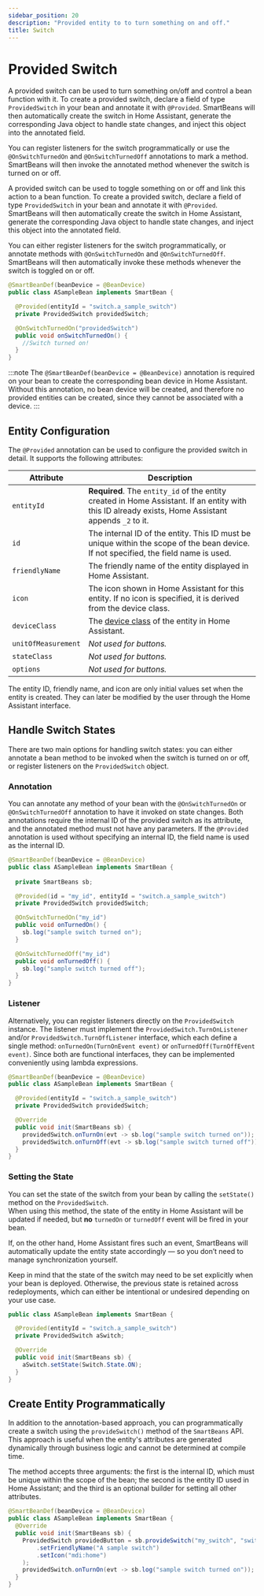 ```yaml
---
sidebar_position: 20
description: "Provided entity to to turn something on and off."
title: Switch
---
```


# Provided Switch

A provided switch can be used to turn something on/off and control a bean function with it. To create a provided switch,
declare a field of type `ProvidedSwitch` in your bean and annotate it with `@Provided`. SmartBeans will then automatically 
create the switch in Home Assistant, generate the corresponding Java object to handle state changes, and inject this
object into the annotated field. 

You can register listeners for the switch programmatically or use the `@OnSwitchTurnedOn` and `@OnSwitchTurnedOff`
annotations to mark a method. SmartBeans will then invoke the annotated method whenever the switch is turned on or off.

A provided switch can be used to toggle something on or off and link this action to a bean function. To create a
provided switch, declare a field of type `ProvidedSwitch` in your bean and annotate it with `@Provided`. SmartBeans 
will then automatically create the switch in Home Assistant, generate the corresponding Java object to handle 
state changes, and inject this object into the annotated field.  

You can either register listeners for the switch programmatically, or annotate methods with `@OnSwitchTurnedOn` and 
`@OnSwitchTurnedOff`. SmartBeans will then automatically invoke these methods whenever the switch is toggled on or off.

````java
@SmartBeanDef(beanDevice = @BeanDevice)
public class ASampleBean implements SmartBean {

  @Provided(entityId = "switch.a_sample_switch")
  private ProvidedSwitch providedSwitch;

  @OnSwitchTurnedOn("providedSwitch")
  public void onSwitchTurnedOn() {
    //Switch turned on!
  }
}
````

:::note
The `@SmartBeanDef(beanDevice = @BeanDevice)` annotation is required on your bean to create the corresponding bean device 
in Home Assistant. Without this annotation, no bean device will be created, and therefore no provided entities can be 
created, since they cannot be associated with a device.
:::

## Entity Configuration

The `@Provided` annotation can be used to configure the provided switch in detail. It supports the following 
attributes:

| Attribute           | Description                                                                                                                                         |
|---------------------|-----------------------------------------------------------------------------------------------------------------------------------------------------|
| `entityId`          | **Required**. The `entity_id` of the entity created in Home Assistant. If an entity with this ID already exists, Home Assistant appends `_2` to it. |
| `id`                | The internal ID of the entity. This ID must be unique within the scope of the bean device. If not specified, the field name is used.                |
| `friendlyName`      | The friendly name of the entity displayed in Home Assistant.                                                                                        |
| `icon`              | The icon shown in Home Assistant for this entity. If no icon is specified, it is derived from the device class.                                     |
| `deviceClass`       | The [device class](https://www.home-assistant.io/integrations/switch/#device-class) of the entity in Home Assistant.                                |
| `unitOfMeasurement` | _Not used for buttons._                                                                                                                             |
| `stateClass`        | _Not used for buttons._                                                                                                                             |
| `options`           | _Not used for buttons._                                                                                                                             |

The entity ID, friendly name, and icon are only initial values set when the entity is created. They can later be 
modified by the user through the Home Assistant interface.

## Handle Switch States

There are two main options for handling switch states: you can either annotate a bean method to be invoked when the switch 
is turned on or off, or register listeners on the `ProvidedSwitch` object.

### Annotation

You can annotate any method of your bean with the `@OnSwitchTurnedOn` or `@OnSwitchTurnedOff` annotation to have it 
invoked on state changes. Both annotations require the internal ID of the provided switch as its attribute, and the
annotated method must not have any parameters. If the `@Provided` annotation is used without specifying an internal ID,
the field name is used as the internal ID.

````java
@SmartBeanDef(beanDevice = @BeanDevice)
public class ASampleBean implements SmartBean {
  
  private SmartBeans sb;

  @Provided(id = "my_id", entityId = "switch.a_sample_switch")
  private ProvidedSwitch providedSwitch;

  @OnSwitchTurnedOn("my_id")
  public void onTurnedOn() {
    sb.log("sample switch turned on");
  }

  @OnSwitchTurnedOff("my_id")
  public void onTurnedOff() {
    sb.log("sample switch turned off");
  }
}
````

### Listener

Alternatively, you can register listeners directly on the `ProvidedSwitch` instance. The listener must implement
the `ProvidedSwitch.TurnOnListener` and/or `ProvidedSwitch.TurnOffListener` interface, which each define a single
method: `onTurnedOn(TurnOnEvent event)` or `onTurnedOff(TurnOffEvent event)`. Since both are functional interfaces, they
can be implemented conveniently using lambda expressions.

````java
@SmartBeanDef(beanDevice = @BeanDevice)
public class ASampleBean implements SmartBean {

  @Provided(entityId = "switch.a_sample_switch")
  private ProvidedSwitch providedSwitch;

  @Override
  public void init(SmartBeans sb) {
    providedSwitch.onTurnOn(evt -> sb.log("sample switch turned on"));
    providedSwitch.onTurnOff(evt -> sb.log("sample switch turned off"));
  }
}
````

### Setting the State

You can set the state of the switch from your bean by calling the `setState()` method on the `ProvidedSwitch`.  
When using this method, the state of the entity in Home Assistant will be updated if needed, but **no** `turnedOn` or 
`turnedOff` event will be fired in your bean.  

If, on the other hand, Home Assistant fires such an event, SmartBeans will automatically update the entity state 
accordingly — so you don’t need to manage synchronization yourself.  

Keep in mind that the state of the switch may need to be set explicitly when your bean is deployed. Otherwise, the 
previous state is retained across redeployments, which can either be intentional or undesired depending on your use case.

````java
public class ASampleBean implements SmartBean {

  @Provided(entityId = "switch.a_sample_switch")
  private ProvidedSwitch aSwitch;

  @Override
  public void init(SmartBeans sb) {
    aSwitch.setState(Switch.State.ON);
  }
}
````

## Create Entity Programmatically

In addition to the annotation-based approach, you can programmatically create a switch using the 
`provideSwitch()` method of the `SmartBeans` API. This approach is useful when the entity's attributes are 
generated dynamically through business logic and cannot be determined at compile time. 

The method accepts three arguments: the first is the internal ID, which must be unique within the scope of the bean; 
the second is the entity ID used in Home Assistant; and the third is an optional builder for setting all other 
attributes.

````java
@SmartBeanDef(beanDevice = @BeanDevice)
public class ASampleBean implements SmartBean {
  @Override
  public void init(SmartBeans sb) {
    ProvidedSwitch providedButton = sb.provideSwitch("my_switch", "switch.a_sample_switch", def -> def
        .setFriendlyName("A sample switch")
        .setIcon("mdi:home")
    );
    providedSwitch.onTurnOn(evt -> sb.log("sample switch turned on"));
  }
}
````
